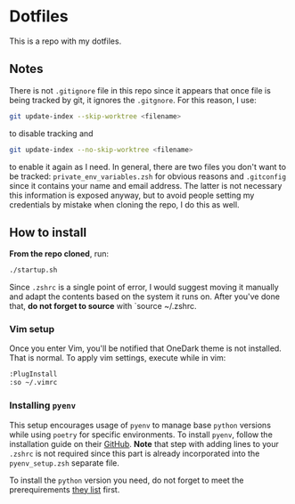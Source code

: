 # Dotfiles

This is a repo with my dotfiles.

## Notes

There is not `.gitignore` file in this repo since it appears that once file is being tracked by git, it ignores the `.gitgnore`. For this reason, I use:

```sh
git update-index --skip-worktree <filename>
```

to disable tracking and 

```sh
git update-index --no-skip-worktree <filename>
```

to enable it again as I need. In general, there are two files you don't want to be tracked: `private_env_variables.zsh` for obvious reasons and `.gitconfig` since it contains your name and email address. The latter is not necessary this information is exposed anyway, but to avoid people setting my credentials by mistake when cloning the repo, I do this as well.

## How to install

**From the repo cloned**, run:

```sh
./startup.sh
```

Since `.zshrc` is a single point of error, I would suggest moving it manually and adapt the contents based on the system it runs on. After you've done that, **do not forget to source** with `source ~/.zshrc. 

### Vim setup

Once you enter Vim, you'll be notified that OneDark theme is not installed. That is normal. To apply vim settings, execute while in vim:

```sh
:PlugInstall
:so ~/.vimrc
```

### Installing `pyenv`

This setup encourages usage of `pyenv` to manage base `python` versions while using `poetry` for specific environments. To install `pyenv`, follow the installation guide on their [GitHub](https://github.com/pyenv/pyenv). **Note** that step with adding lines to your `.zshrc` is not required since this part is already incorporated into the `pyenv_setup.zsh` separate file.

To install the `python` version you need, do not forget to meet the prerequirements [they list](https://github.com/pyenv/pyenv?tab=readme-ov-file#d-install-python-build-dependencies) first.  

